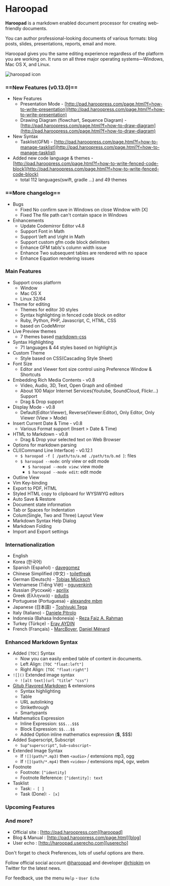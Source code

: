 # Haroopad

**Haroopad** is a markdown enabled document processor for creating web-friendly documents.

You can author professional-looking documents of various formats: blog posts, slides, presentations, reports, email and more.

Haroopad gives you the same editing experience regardless of the platform you are working on. It runs on all three major operating systems—Windows, Mac OS X, and Linux.

![haroopad icon](http://pad.haroopress.com/assets/images/logo-small.png)

### ==New Features (v0.13.0)==

* New Features
  - Presentation Mode - [http://pad.haroopress.com/page.html?f=how-to-write-presentation](http://pad.haroopress.com/page.html?f=how-to-write-presentation)
  - Drawing Diagram (flowchart, Sequence Diagram) - [http://pad.haroopress.com/page.html?f=how-to-draw-diagram](http://pad.haroopress.com/page.html?f=how-to-draw-diagram)
* New Syntax
  - Tasklist(GFM) - [http://pad.haroopress.com/page.html?f=how-to-manage-tasklist](http://pad.haroopress.com/page.html?f=how-to-manage-tasklist)
* Added new code language & themes - [http://pad.haroopress.com/page.html?f=how-to-write-fenced-code-block](http://pad.haroopress.com/page.html?f=how-to-write-fenced-code-block)
  - total 112 languages(swift, gradle ...) and 49 themes

### ==More changelog==

* Bugs
  - Fixed No confirm save in Windows on close Window with [X]
  - Fixed The file path can't contain space in Windows
* Enhancements
  - Update Codemirror Editor v4.8
  - Support Font in Math
  - Support \left and \right in Math
  - Support custom gfm code block delimiters
  - Enhance GFM tabls's column width issue
  - Enhance Two subsequent tables are rendered with no space
  - Enhance Equation rendering issues 

### Main Features

* Support cross platform
  - Window
  - Mac OS X
  - Linux 32/64
* Theme for editing
  - Themes for editor 30 styles 
  - Syntax highlighting in fenced code block on editor
  - Ruby, Python, PHP, Javascript, C, HTML, CSS
  - based on CodeMirror
* Live Preview themes
  - 7 themes based [markdown-css](https://github.com/rhiokim/markdown-css)
* Syntax Highlighting
  - 71 languages & 44 styles based on highlight.js
* Custom Theme
  - Style based on CSS(Cascading Style Sheet)
* Font Size
  - Editor and Viewer font size control using Preference Window & Shortcuts
* Embedding Rich Media Contents - v0.8
  - Video, Audio, 3D, Text, Open Graph and oEmbed
  - About 100 Major Internet Services(Youtube, SoundCloud, Flickr...) Support
  - Drag & Drop support
* Display Mode - v0.8
  - Default(Editor:Viewer), Reverse(Viewer:Editor), Only Editor, Only Viewer (View > Mode)
* Insert Current Date & Time - v0.8
  - Various Format support (Insert > Date & Time)
* HTML to Markdown - v0.8
  - Drag & Drop your selected text on Web Browser
* Options for markdown parsing
* CLI(Command Line Interface) - v0.12.1
  - `$ haroopad -f [ /path/to/a.md ./path/to/b.md ]`: files
  - `$ haroopad --mode`: only view or edit mode
    + `$ haroopad --mode view`: view mode
    + `$ haroopad --mode edit`: edit mode
* Outline View
* Vim Key-binding
* Export to PDF, HTML
* Styled HTML copy to clipboard for WYSIWYG editors
* Auto Save & Restore
* Document state information
* Tab or Spaces for Indentation
* Colum(Single, Two and Three) Layout View
* Markdown Syntax Help Dialog
* Markdown Folding
* Import and Export settings

### Internationalization

- English
- Korea (한국어)
- Spanish (Español) - [davegomez](https://github.com/davegomez)
- Chinese Simplified (中文) - [toiletfreak](https://github.com/toiletfreak)
- German (Deutsch) - [Tobias Mücksch](https://github.com/tobiasmuecksch)
- Vietnamese (Tiếng Việt) - [nguyenkinh](https://github.com/nguyenkinh)
- Russian (Русский) - [aprilix](https://github.com/aprilix)
- Greek (Ελληνικά) - [pdudis](https://github.com/pdudis)
- Portuguese (Portuguesa) - [alexandre mbm](https://github.com/alexandre-mbm)
- Japanese (日本語) - [Toshiyuki Tega](https://github.com/Toshiyuki-Tega)
- Italy (Italiano) - [Daniele Pitrolo](https://github.com/Zeriuno)
- Indonesia (Bahasa Indonesia) - [Reza Faiz A. Rahman](https://github.com/rezafaizarahman)
- Turkey  (Türkçe) - [Eray AYDIN](https://github.com/erayaydin)
- French (Français) - [MarcBoyer](https://github.com/MarcBoyer), [Daniel Ménard](https://github.com/daniel-menard)

### Enhanced Markdown Syntax

* Added `[TOC]` Syntax
  - Now you can easily embed table of content in documents.
  - Left Align: `[TOC "float:left"]`
  - Right Align: `[TOC "float:right"]`
* `![]()` Extended image syntax
  - `![alt text](url "title" "css")`
* [Gitub Flavored Markdown](http://github.github.com/github-flavored-markdown/) & extensions
  - Syntax highlighting
  - Table
  - URL autolinking
  - Strikethrough
  - Smartypants
* Mathematics Expression
  - Inline Expression: `$$$...$$$`
  - Block Expression: `$$...$$`
  - Added Option inline mathematics expression (**$**, $$$) 
* Added Superscript, Subscript
  - `Sup^superscript^`, `Sub~subscript~`
* Extended Image Syntax
  - If `![](path/*.mp3)` then `<audio>` / extensions mp3, ogg
  - If `![](path/*.mp4)` then `<video>` / extensions mp4, ogv, webm
* Footnote
  - Footnote: `[^identity]`
  - Footnote Reference: `[^identity]: text`
* Tasklist
  - Task: `- [ ]`
  - Task (Done): `- [x]`

### Upcoming Features

### And more?

* Official site : [http://pad.haroopress.com][haroopad]
* Blog & Manual : [http://pad.haroopress.com/page.html][blog]
* User echo : [http://haroopad.userecho.com][userecho]

Don't forget to check Preferences, lots of useful options are there.

Follow official social account [@haroopad](https://twitter.com/haroopad) and developer [@rhiokim](https://twitter.com/rhiokim) on Twitter for the latest news.

For feedback, use the menu `Help` - `User Echo`

[haroopad]: http://pad.haroopress.com
[blog]: http://pad.haroopress.com/page.html
[userecho]: http://haroopad.userecho.com